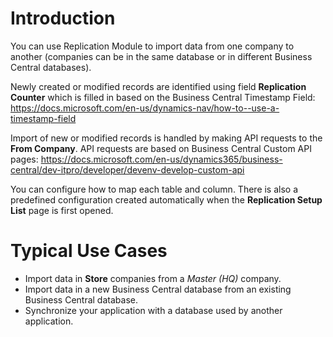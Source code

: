 # Introduction
You can use Replication Module to import data from one company to another (companies can be in the same database or in different Business Central databases).

Newly created or modified records are identified using field **Replication Counter** which is filled in based on the Business Central Timestamp Field:
https://docs.microsoft.com/en-us/dynamics-nav/how-to--use-a-timestamp-field

Import of new or modified records is handled by making API requests to the **From Company**. API requests are based on Business Central Custom API pages:
https://docs.microsoft.com/en-us/dynamics365/business-central/dev-itpro/developer/devenv-develop-custom-api

You can configure how to map each table and column. There is also a predefined configuration created automatically when the **Replication Setup List** page is first opened.

# Typical Use Cases
- Import data in **Store** companies from a *Master (HQ)* company.
- Import data in a new Business Central database from an existing Business Central database.
- Synchronize your application with a database used by another application.